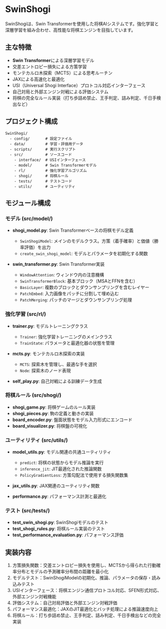 # SwinShogi

SwinShogiは、Swin Transformerを使用した将棋AIシステムです。強化学習と深層学習を組み合わせ、高性能な将棋エンジンを目指しています。

## 主な特徴

- **Swin Transformer**による深層学習モデル
- 交差エントロピー損失による方策学習
- モンテカルロ木探索（MCTS）による思考ルーチン
- JAXによる高速化と最適化
- USI（Universal Shogi Interface）プロトコル対応インターフェース
- 自己対局と外部エンジン対戦による評価システム
- 将棋の完全なルール実装（打ち歩詰め禁止、王手判定、詰み判定、千日手検出など）

## プロジェクト構成

```
SwinShogi/
  - config/       # 設定ファイル
  - data/         # 学習・評価用データ
  - scripts/      # 実行スクリプト
  - src/          # ソースコード
    - interface/  # USIインターフェース
    - model/      # Swin Transformerモデル
    - rl/         # 強化学習アルゴリズム
    - shogi/      # 将棋ルール
    - tests/      # テストコード
    - utils/      # ユーティリティ
```

## モジュール構成

### モデル (src/model/)

- **shogi_model.py**: Swin Transformerベースの将棋モデル定義
  - `SwinShogiModel`: メインのモデルクラス。方策（着手確率）と価値（勝率評価）を出力
  - `create_swin_shogi_model`: モデルとパラメータを初期化する関数
  
- **swin_transformer.py**: Swin Transformer実装
  - `WindowAttention`: ウィンドウ内の注意機構
  - `SwinTransformerBlock`: 基本ブロック（MSAとFFNを含む）
  - `BasicLayer`: 複数のブロックとダウンサンプリングを含むレイヤー
  - `PatchEmbed`: 入力画像をパッチに分割して埋め込む
  - `PatchMerging`: パッチのマージとダウンサンプリング処理

### 強化学習 (src/rl/)

- **trainer.py**: モデルトレーニングクラス
  - `Trainer`: 強化学習トレーニングのメインクラス
  - `TrainState`: パラメータと最適化器の状態を管理

- **mcts.py**: モンテカルロ木探索の実装
  - `MCTS`: 探索木を管理し、最適な手を選択
  - `Node`: 探索木のノード表現

- **self_play.py**: 自己対戦による訓練データ生成

### 将棋ルール (src/shogi/)

- **shogi_game.py**: 将棋ゲームのルール実装
- **shogi_pieces.py**: 駒の定義と動きの実装
- **board_encoder.py**: 盤面状態をモデル入力形式にエンコード
- **board_visualizer.py**: 将棋盤の可視化

### ユーティリティ (src/utils/)

- **model_utils.py**: モデル関連の共通ユーティリティ
  - `predict`: 将棋の状態からモデル推論を実行
  - `inference_jit`: JIT最適化された推論関数
  - `PolicyGradientLoss`: 方策勾配法で使用する損失関数集

- **jax_utils.py**: JAX関連のユーティリティ関数
- **performance.py**: パフォーマンス計測と最適化

### テスト (src/tests/)

- **test_swin_shogi.py**: SwinShogiモデルのテスト
- **test_shogi_rules.py**: 将棋ルール実装のテスト
- **test_performance_evaluation.py**: パフォーマンス評価

## 実装内容

1. 方策損失関数：交差エントロピー損失を使用し、MCTSから得られた行動確率分布とモデルの予測確率分布間の距離を最小化
2. モデルテスト：SwinShogiModelの初期化、推論、パラメータの保存・読み込みテスト
3. USIインターフェース：将棋エンジン通信プロトコル対応、SFEN形式対応、外部エンジン対戦機能
4. 評価システム：自己対局評価と外部エンジン対戦評価
5. パフォーマンス最適化：JAXのJIT最適化とバッチ処理による推論速度向上
6. 将棋ルール：打ち歩詰め禁止、王手判定、詰み判定、千日手検出などの完全実装 